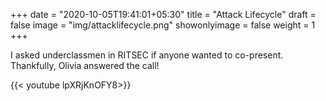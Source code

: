 +++
date = "2020-10-05T19:41:01+05:30"
title = "Attack Lifecycle"
draft = false
image = "img/attacklifecycle.png"
showonlyimage = false
weight = 1
+++

I asked underclassmen in RITSEC if anyone wanted to co-present. Thankfully, Olivia answered the call!

{{< youtube lpXRjKnOFY8>}}